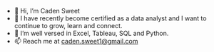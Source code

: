 - 👋 Hi, I’m Caden Sweet
- 👀 I have recently become certified as a data analyst and I want to continue to grow, learn and connect.
- 🌱 I’m well versed in Excel, Tableau, SQL and Python.
- 📫 Reach me at caden.sweet1@gmail.com

<!---
CadenSweet/CadenSweet is a ✨ special ✨ repository because its `README.md` (this file) appears on your GitHub profile.
You can click the Preview link to take a look at your changes.
--->

